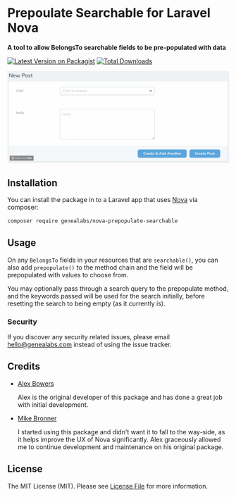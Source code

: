 # Prepoulate Searchable for Laravel Nova
**A tool to allow BelongsTo searchable fields to be pre-populated with data**

[![Latest Version on Packagist](https://img.shields.io/packagist/v/genealabs/nova-prepopulate-searchable.svg?style=flat-square)](https://packagist.org/packages/alexbowers/nova-prepopulate-searchable)
[![Total Downloads](https://img.shields.io/packagist/dt/alexbowers/nova-prepopulate-searchable.svg?style=flat-square)](https://packagist.org/packages/genealabs/nova-prepopulate-searchable)

![Prepopulate Search](https://github.com/genealabs/nova-prepopulate-searchable/blob/master/screenshots/example.gif?raw=true)


## Installation

You can install the package in to a Laravel app that uses [Nova](https://nova.laravel.com) via composer:

```bash
composer require genealabs/nova-prepopulate-searchable
```

## Usage

On any `BelongsTo` fields in your resources that are `searchable()`, you can also add `prepopulate()` to the method chain and the field will be prepopulated with values to choose from.

You may optionally pass through a search query to the prepopulate method, and the keywords passed will be used for
the search initially, before resetting the search to being empty (as it currently is).

### Security

If you discover any security related issues, please email hello@genealabs.com instead of using the issue tracker.

## Credits

- [Alex Bowers](https://github.com/alexbowers)

  Alex is the original developer of this package and has done a great job with initial development.
- [Mike Bronner](https://github.com/mikebronner)

  I started using this package and didn't want it to fall to the way-side, as it helps improve the UX of Nova significantly. Alex graceously allowed me to continue development and maintenance on his original package.

## License

The MIT License (MIT). Please see [License File](LICENSE.md) for more information.

